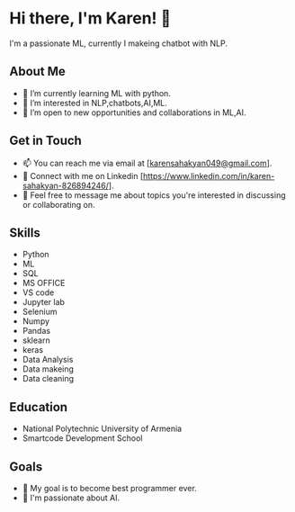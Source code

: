 # Hi there, I'm Karen! 👋

I'm a passionate ML, currently I makeing chatbot with NLP.

## About Me

- 🌱 I’m currently learning ML with python.
- 👀 I’m interested in NLP,chatbots,AI,ML.
- 💼 I’m open to new opportunities and collaborations in ML,AI.


## Get in Touch

- 📫 You can reach me via email at [karensahakyan049@gmail.com].
- 📱 Connect with me on Linkedin [https://www.linkedin.com/in/karen-sahakyan-826894246/].
- 💬 Feel free to message me about topics you're interested in discussing or collaborating on.

## Skills

- Python
- ML
- SQL
- MS OFFICE
- VS code
- Jupyter lab
- Selenium
- Numpy
- Pandas
- sklearn
- keras
- Data Analysis
- Data makeing
- Data cleaning
 
## Education

- National Polytechnic University of Armenia
- Smartcode Development School

## Goals

- 🚀 My goal is to become best programmer ever.
- 📖 I'm passionate about AI.


